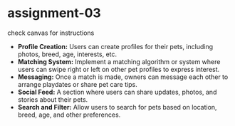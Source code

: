 # assignment-03

check canvas for instructions

- **Profile Creation:** Users can create profiles for their pets, including photos, breed, age, interests, etc.
- **Matching System:** Implement a matching algorithm or system where users can swipe right or left on other pet profiles to express interest.
- **Messaging:** Once a match is made, owners can message each other to arrange playdates or share pet care tips.
- **Social Feed:** A section where users can share updates, photos, and stories about their pets.
- **Search and Filter:** Allow users to search for pets based on location, breed, age, and other preferences.
